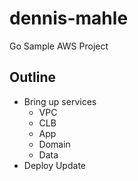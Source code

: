 # dennis-mahle
Go Sample AWS Project

## Outline
- Bring up services
  - VPC
  - CLB
  - App
  - Domain
  - Data
- Deploy Update
